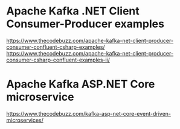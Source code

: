 # Apache Kafka .NET Client Consumer-Producer examples
https://www.thecodebuzz.com/apache-kafka-net-client-producer-consumer-confluent-csharp-examples/
https://www.thecodebuzz.com/apache-kafka-net-client-producer-consumer-csharp-confluent-examples-ii/

# Apache Kafka ASP.NET Core microservice
https://www.thecodebuzz.com/kafka-asp-net-core-event-driven-microservices/


